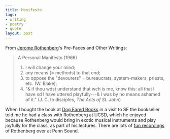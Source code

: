 ```yaml
---
title: Manifesto
tags:
- writing
- poetry
- quote
layout: post
---
```


From [Jerome Rothenberg]'s Pre-Faces and Other Writings:

> A Personal Manifesto (1966)
>
> 1) I will change your mind;
> 2) any means (= methods) to that end;
> 3) to oppose the "devourers" = bureaucrats, system-makers, priests, etc. (W. Blake);
> 4) "& if thou wdst understand that wch is me, know this: all that I have sd I have uttered playfully---& I was by no means ashamed of it." (J. C. to disciples, *The Acts of St. John*)

When I bought the book at [Dog Eared Books] in a visit to SF the bookseller told me he had a class with Rothenberg at UCSD, which he enjoyed because Rothenberg would bring in exotic musical instruments and play joyfully for the class, as part of his lectures. There are lots of [fun recordings] of Rothenberg over at Penn Sound. 

[Jerome Rothenberg]: https://en.wikipedia.org/wiki/Jerome_Rothenberg
[Pre-Faces and Other Writings]: https://www.ndbooks.com/book/pre-faces-other-writings/
[Dog Eared Books]: https://www.dogearedbooks.com/
[fun recordings]: https://writing.upenn.edu/pennsound/x/Rothenberg.php
